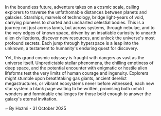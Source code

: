
In the boundless future, adventure takes on a cosmic scale, calling explorers to traverse the unfathomable distances between planets and galaxies. Starships, marvels of technology, bridge light-years of void, carrying pioneers to charted and uncharted celestial bodies. This is a journey not just across lands, but across systems, through nebulae, and to the very edges of known space, driven by an insatiable curiosity to unearth alien civilizations, discover new resources, and unlock the universe's most profound secrets. Each jump through hyperspace is a leap into the unknown, a testament to humanity's enduring quest for discovery.

Yet, this grand cosmic odyssey is fraught with dangers as vast as the universe itself. Unpredictable stellar phenomena, the chilling emptiness of deep space, and the potential encounter with enigmatic or hostile alien lifeforms test the very limits of human courage and ingenuity. Explorers might stumble upon breathtaking gas giants, ancient derelict megastructures, or vibrant ecosystems never before witnessed, each new star system a blank page waiting to be written, promising both untold wonders and formidable challenges for those bold enough to answer the galaxy's eternal invitation.

~ By Hozmi - 31 October 2025
